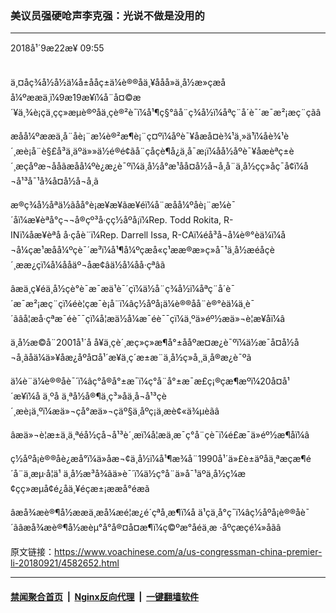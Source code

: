 ### 美议员强硬呛声李克强：光说不做是没用的 
------------------------

<div class="published">
 <span class="date" title="ä¸­å½æ¶é´">
  <time datetime="2018-09-22T09:55:40+08:00">
   2018å¹´9æ22æ¥ 09:55
  </time>
 </span>
</div>
<br/>
<div class="wsw">
 <p>
  ä¸¤åç¾å½å½ä¼å±ååç±ä¼è®®åä¸¥ååå»ä¸­å½æ»çæåå¼ºææä¸ï¼9æ19æ¥ï¼å¨å¤©æ´¥ä¸¾è¡çä¸çç»æµè®ºåä¸çè®²è¯ï¼å¹¶ç§°âå¨ç¾å½ï¼åªç¨å´è¯´æ¯æ²¡æç¨çãâ
 </p>
 <p>
  æåå¼ºææä¸å¨åè¡¨æ¼è®²æ¶è¡¨ç¤ºï¼åºè¯¥åæå¤è¾¹ä¸»ä¹ï¼åè¾¹è´¸æè¡å¨è§£å³ä¸äºä»»ä½é®é¢ãå¨çåçè¶å¿ä¸å¯æ¡ï¼åå½åºè¯¥åæèªç±è´¸æçåºæ¬ååãæåå¼ºè¿æ¿è¯ºï¼ä¸­å½å°æ¹åå¤å½å¬å¸å¨ä¸­å½çç»åç¯å¢ï¼å¬å¹³å¯¹å¾å¤å½å¬å¸ã
 </p>
 <p>
  æ®ç¾å½åªä½ãåå°è¡æ¥æ¥ãæ¥éï¼å¨æåå¼ºåè¡¨æ¼è¯´åï¼æ¥èªå°ç¬¬å®çº³å·çç½åºå¡ï¼Rep. Todd Rokita, R-INï¼åæ¥èªå å·çåè¨ï¼Rep. Darrell Issa, R-CAï¼éå³å¬å¼è®°èä¼ï¼å¬å¼çæ¹æåå¼ºçè¯´æ³ï¼å¹¶å¼ºçæå«ç¹ææ®æ»ç»å¯¹ä¸­å½æéåçè´¸ææ¿ç­ï¼å¼ååäº¬åæ­¢âä½å¼åå·çªâã
 </p>
 <p>
  âæä¸ç¥éä¸­å½çè°è¯­æ¯æä¹è¯´çï¼ä½å¨ç¾å½ï¼åªç¨å´è¯´æ¯æ²¡æç¨çï¼éè¦çæ¯è¡å¨ï¼âç½åºå¡ä¼è®®åå¨è®°èä¼ä¸è¯´ãâå¦æå·çªæ¯éè¯¯çï¼å¦æä½å¼æ¯éè¯¯çï¼ä¸ºä»éº½æä»¬è¦æ¥åï¼â
 </p>
 <p>
  ä¸­å½æ©å¨2001å¹´å å¥ä¸çè´¸æç»ç»æ¶å°±ååºæ­¤æ¿è¯ºï¼ä½æ¯å¤å½å¬å¸ãåä¼ä»¥åæ¿åºå¤å¹´æ¥ä¸ç´æ±æ¨ä¸­å½ç»å¸¸ä¸å®æ¿è¯ºã
 </p>
 <p>
  ä¼è¨ä¼è®®åè¯´ï¼âç°å®å°±æ¯ï¼ç°å¨å°±æ¯æ­£ç¡®çæ¶æºï¼20å¤å¹´æ¥ï¼å ä¸ºå ä¸ªå½å®¶ä¸ç³»åä¸å¬å¹³çè´¸æè¡ä¸ºï¼æä»¬çå°æä»¬çäº§ä¸åºç¡ä¸æ­è¢«ä¾µèãâ
 </p>
 <p>
  âæä»¬è¦æ±ä¸ä¸ªéå½çå¬å¹³è´¸æï¼å¦æä¸æ¯ç°å¨çè¯ï¼é£æ¯ä»éº½æ¶åï¼â
 </p>
 <p>
  ç½åºå¡è®®åè¿æå°ï¼ä»åæ¬¢ä¸­å½ï¼å¹¶æ¾å¨1990å¹´ä»£è±äºå­ä¸ªæçæ¶é´å¨ä¸æµ·å­¦ä¹ ä¸­å½æ³å¾ãä»è¯´ï¼ä½ç°å¨ä»å¯¹äºä¸­å½ç¼æ¢çç»æµå¢é¿åä¸¥éçæ±¡ææå°éæã
 </p>
 <p>
  âæå¾æè®¶å½ææä¸æå¼æé¦æ¿é´çªå¸æ¶ï¼å ä¹çä¸å°ç¯ï¼âç½åºå¡è®®åè¯´ãâæå¾æè®¶å½æèµ°å°å®¤å¤æ¶ï¼ç©ºæ°åéä¸æ ·åºçæçé¼»å­ãâ
 </p>
 <p>
 </p>
</div>

原文链接：https://www.voachinese.com/a/us-congressman-china-premier-li-20180921/4582652.html


------------------------
#### [禁闻聚合首页](https://github.com/gfw-breaker/banned-news/blob/master/README.md) &nbsp;|&nbsp; [Nginx反向代理](https://github.com/gfw-breaker/open-proxy/blob/master/README.md) &nbsp;|&nbsp;  [一键翻墙软件](https://github.com/gfw-breaker/nogfw/blob/master/README.md)